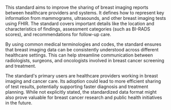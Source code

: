 This standard aims to improve the sharing of breast imaging reports between healthcare providers and systems. It defines how to represent key information from mammograms, ultrasounds, and other breast imaging tests using FHIR. The standard covers important details like the location and characteristics of findings, assessment categories (such as BI-RADS scores), and recommendations for follow-up care.

By using common medical terminologies and codes, the standard ensures that breast imaging data can be consistently understood across different healthcare settings. This can help streamline communication between radiologists, surgeons, and oncologists involved in breast cancer screening and treatment.

The standard's primary users are healthcare providers working in breast imaging and cancer care. Its adoption could lead to more efficient sharing of test results, potentially supporting faster diagnosis and treatment planning. While not explicitly stated, the standardized data format might also prove valuable for breast cancer research and public health initiatives in the future.